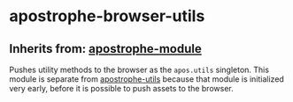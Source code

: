 # apostrophe-browser-utils
## Inherits from: [apostrophe-module](../apostrophe-module/README.md)
Pushes utility methods to the browser as the `apos.utils` singleton. This module
is separate from [apostrophe-utils](/reference/modules/apostrophe-utils) because that
module is initialized very early, before it is possible to push assets to the browser.


